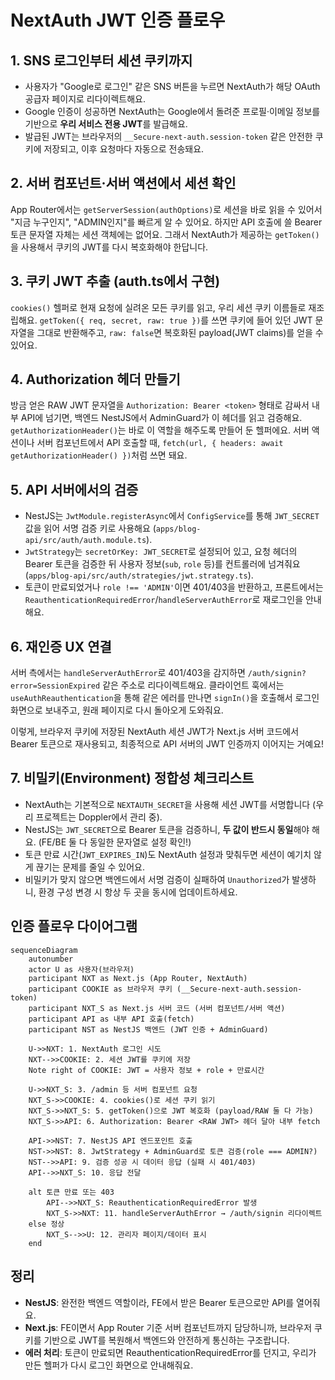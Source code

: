# NextAuth JWT 인증 플로우

## 1. SNS 로그인부터 세션 쿠키까지
- 사용자가 "Google로 로그인" 같은 SNS 버튼을 누르면 NextAuth가 해당 OAuth 공급자 페이지로 리다이렉트해요.
- Google 인증이 성공하면 NextAuth는 Google에서 돌려준 프로필·이메일 정보를 기반으로 **우리 서비스 전용 JWT**를 발급해요.
- 발급된 JWT는 브라우저의 `__Secure-next-auth.session-token` 같은 안전한 쿠키에 저장되고, 이후 요청마다 자동으로 전송돼요.

## 2. 서버 컴포넌트·서버 액션에서 세션 확인

App Router에서는 `getServerSession(authOptions)`로 세션을 바로 읽을 수 있어서 "지금 누구인지", "ADMIN인지"를 빠르게 알 수 있어요.
하지만 API 호출에 쓸 Bearer 토큰 문자열 자체는 세션 객체에는 없어요. 그래서 NextAuth가 제공하는 `getToken()`을 사용해서 쿠키의 JWT를 다시 복호화해야 한답니다.

## 3. 쿠키 JWT 추출 (auth.ts에서 구현)

`cookies()` 헬퍼로 현재 요청에 실려온 모든 쿠키를 읽고, 우리 세션 쿠키 이름들로 재조립해요.
`getToken({ req, secret, raw: true })`를 쓰면 쿠키에 들어 있던 JWT 문자열을 그대로 반환해주고, `raw: false`면 복호화된 payload(JWT claims)를 얻을 수 있어요.

## 4. Authorization 헤더 만들기

방금 얻은 RAW JWT 문자열을 `Authorization: Bearer <token>` 형태로 감싸서 내부 API에 넘기면, 백엔드 NestJS에서 AdminGuard가 이 헤더를 읽고 검증해요.
`getAuthorizationHeader()`는 바로 이 역할을 해주도록 만들어 둔 헬퍼에요. 서버 액션이나 서버 컴포넌트에서 API 호출할 때, `fetch(url, { headers: await getAuthorizationHeader() })`처럼 쓰면 돼요.

## 5. API 서버에서의 검증

- NestJS는 `JwtModule.registerAsync`에서 `ConfigService`를 통해 `JWT_SECRET` 값을 읽어 서명 검증 키로 사용해요 (`apps/blog-api/src/auth/auth.module.ts`).
- `JwtStrategy`는 `secretOrKey: JWT_SECRET`로 설정되어 있고, 요청 헤더의 Bearer 토큰을 검증한 뒤 사용자 정보(`sub`, `role` 등)를 컨트롤러에 넘겨줘요 (`apps/blog-api/src/auth/strategies/jwt.strategy.ts`).
- 토큰이 만료되었거나 `role !== 'ADMIN'`이면 401/403을 반환하고, 프론트에서는 `ReauthenticationRequiredError`/`handleServerAuthError`로 재로그인을 안내해요.

## 6. 재인증 UX 연결

서버 측에서는 `handleServerAuthError`로 401/403을 감지하면 `/auth/signin?error=SessionExpired` 같은 주소로 리다이렉트해요.
클라이언트 훅에서는 `useAuthReauthentication`을 통해 같은 에러를 만나면 `signIn()`을 호출해서 로그인 화면으로 보내주고, 원래 페이지로 다시 돌아오게 도와줘요.

이렇게, 브라우저 쿠키에 저장된 NextAuth 세션 JWT가 Next.js 서버 코드에서 Bearer 토큰으로 재사용되고, 최종적으로 API 서버의 JWT 인증까지 이어지는 거예요!

## 7. 비밀키(Environment) 정합성 체크리스트

- NextAuth는 기본적으로 `NEXTAUTH_SECRET`을 사용해 세션 JWT를 서명합니다 (우리 프로젝트는 Doppler에서 관리 중).
- NestJS는 `JWT_SECRET`으로 Bearer 토큰을 검증하니, **두 값이 반드시 동일**해야 해요. (FE/BE 둘 다 동일한 문자열로 설정 확인!)
- 토큰 만료 시간(`JWT_EXPIRES_IN`)도 NextAuth 설정과 맞춰두면 세션이 예기치 않게 끊기는 문제를 줄일 수 있어요.
- 비밀키가 맞지 않으면 백엔드에서 서명 검증이 실패하여 `Unauthorized`가 발생하니, 환경 구성 변경 시 항상 두 곳을 동시에 업데이트하세요.

## 인증 플로우 다이어그램

```mermaid
sequenceDiagram
    autonumber
    actor U as 사용자(브라우저)
    participant NXT as Next.js (App Router, NextAuth)
    participant COOKIE as 브라우저 쿠키 (__Secure-next-auth.session-token)
    participant NXT_S as Next.js 서버 코드 (서버 컴포넌트/서버 액션)
    participant API as 내부 API 호출(fetch)
    participant NST as NestJS 백엔드 (JWT 인증 + AdminGuard)

    U->>NXT: 1. NextAuth 로그인 시도
    NXT-->>COOKIE: 2. 세션 JWT를 쿠키에 저장
    Note right of COOKIE: JWT = 사용자 정보 + role + 만료시간

    U->>NXT_S: 3. /admin 등 서버 컴포넌트 요청
    NXT_S->>COOKIE: 4. cookies()로 세션 쿠키 읽기
    NXT_S->>NXT_S: 5. getToken()으로 JWT 복호화 (payload/RAW 둘 다 가능)
    NXT_S->>API: 6. Authorization: Bearer <RAW JWT> 헤더 달아 내부 fetch

    API->>NST: 7. NestJS API 엔드포인트 호출
    NST->>NST: 8. JwtStrategy + AdminGuard로 토큰 검증(role === ADMIN?)
    NST-->>API: 9. 검증 성공 시 데이터 응답 (실패 시 401/403)
    API-->>NXT_S: 10. 응답 전달

    alt 토큰 만료 또는 403
        API-->>NXT_S: ReauthenticationRequiredError 발생
        NXT_S->>NXT: 11. handleServerAuthError → /auth/signin 리다이렉트
    else 정상
        NXT_S-->>U: 12. 관리자 페이지/데이터 표시
    end
```

## 정리

- **NestJS**: 완전한 백엔드 역할이라, FE에서 받은 Bearer 토큰으로만 API를 열어줘요.
- **Next.js**: FE이면서 App Router 기준 서버 컴포넌트까지 담당하니까, 브라우저 쿠키를 기반으로 JWT를 복원해서 백엔드와 안전하게 통신하는 구조랍니다.
- **에러 처리**: 토큰이 만료되면 ReauthenticationRequiredError를 던지고, 우리가 만든 헬퍼가 다시 로그인 화면으로 안내해줘요.
